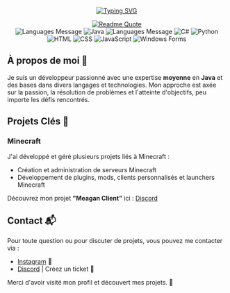 <p align="center">
    <a href="https://git.io/typing-svg">
        <img src="https://readme-typing-svg.demolab.com?font=Rubik+Medium&size=30&duration=1609&pause=3000&color=9F9F9F&width=140&lines=Narza_ay" alt="Typing SVG" />
    </a>
</p>

<div align="center">
    <a href="https://github.com/piyushsuthar/github-readme-quotes">
        <img src="https://quotes-github-readme.vercel.app/api?type=horizontal&theme=dark&author=Carl%20Jung&quote=La%20vie%20n'est%20pas%20définie%20par%20ce%20qui%20nous%20arrive,%20mais%20par%20la%20manière%20dont%20nous%20choisissons%20de%20réagir." alt="Readme Quote" />
    </a>
</div>

<div align="center">
    <img src="https://img.shields.io/badge/Best%20language%20learned%20:-0d1117?style=for-the-badge&logo=java" alt="Languages Message">
    <img src="https://img.shields.io/badge/Java-ED8B00?style=for-the-badge" alt="Java">
    <img src="https://img.shields.io/badge/And%20low%20language%20expertise%20:-0d1117?style=for-the-badge&logo=java" alt="Languages Message">
    <img src="https://img.shields.io/badge/C%23-239120?style=for-the-badge" alt="C#">
    <img src="https://img.shields.io/badge/Python-3776AB?style=for-the-badge" alt="Python">
    <img src="https://img.shields.io/badge/HTML5-E34F26?style=for-the-badge" alt="HTML">
    <img src="https://img.shields.io/badge/CSS3-1572B6?style=for-the-badge" alt="CSS">
    <img src="https://img.shields.io/badge/JS-F7DF1E?style=for-the-badge&logoColor=black" alt="JavaScript">
    <img src="https://img.shields.io/badge/Windows_Forms-0078D6?style=for-the-badge" alt="Windows Forms">
</div>

## À propos de moi 🌟

Je suis un développeur passionné avec une expertise **moyenne** en **Java** et des bases dans divers langages et technologies. Mon approche est axée sur la passion, la résolution de problèmes et l'atteinte d'objectifs, peu importe les défis rencontrés.

## Projets Clés 🚀

### Minecraft
J'ai développé et géré plusieurs projets liés à Minecraft :
- Création et administration de serveurs Minecraft
- Développement de plugins, mods, clients personnalisés et launchers Minecraft

Découvrez mon projet **"Meagan Client"** ici : [Discord](https://discord.gg/cWETEQmksG)

## Contact 📬

Pour toute question ou pour discuter de projets, vous pouvez me contacter via :
- [Instagram](https://www.instagram.com/vnt_enzo/) 📸
- [Discord](https://discord.gg/S4NzNqzzym) | Créez un ticket 📨


Merci d'avoir visité mon profil et découvert mes projets. 🚀

